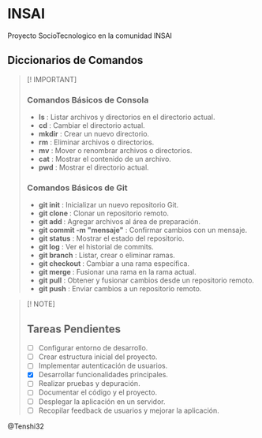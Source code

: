 # INSAI
Proyecto SocioTecnologico en la comunidad INSAI 

## Diccionarios de Comandos

> [! IMPORTANT]
> ### Comandos Básicos de Consola
> - **ls** : Listar archivos y directorios en el directorio actual.
> - **cd** : Cambiar el directorio actual.
> - **mkdir** : Crear un nuevo directorio.
> - **rm** : Eliminar archivos o directorios.
> - **mv** : Mover o renombrar archivos o directorios.
> - **cat** : Mostrar el contenido de un archivo.
> - **pwd** : Mostrar el directorio actual.
> 
> ### Comandos Básicos de Git
> - **git init** : Inicializar un nuevo repositorio Git.
> - **git clone <url>** : Clonar un repositorio remoto.
> - **git add <archivo>** : Agregar archivos al área de preparación.
> - **git commit -m "mensaje"** : Confirmar cambios con un mensaje.
> - **git status** : Mostrar el estado del repositorio.
> - **git log** : Ver el historial de commits.
> - **git branch** : Listar, crear o eliminar ramas.
> - **git checkout <rama>** : Cambiar a una rama específica.
> - **git merge <rama>** : Fusionar una rama en la rama actual.
> - **git pull** : Obtener y fusionar cambios desde un repositorio remoto.
> - **git push** : Enviar cambios a un repositorio remoto.

> [! NOTE]
> ## Tareas Pendientes
> - [ ] Configurar entorno de desarrollo.
> - [ ] Crear estructura inicial del proyecto.
> - [ ] Implementar autenticación de usuarios.
> - [x] Desarrollar funcionalidades principales.
> - [ ] Realizar pruebas y depuración.
> - [ ] Documentar el código y el proyecto.
> - [ ] Desplegar la aplicación en un servidor.
> - [ ] Recopilar feedback de usuarios y mejorar la aplicación.

@Tenshi32